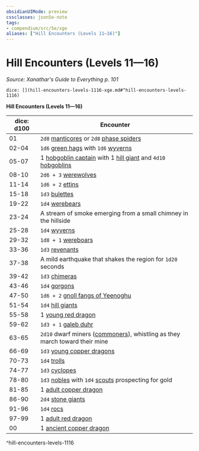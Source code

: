 ```yaml
---
obsidianUIMode: preview
cssclasses: json5e-note
tags:
- compendium/src/5e/xge
aliases: ["Hill Encounters (Levels 11—16)"]
---
```

# Hill Encounters (Levels 11—16)
*Source: Xanathar's Guide to Everything p. 101* 

`dice: [](hill-encounters-levels-1116-xge.md#^hill-encounters-levels-1116)`

**Hill Encounters (Levels 11—16)**

| dice: d100 | Encounter |
|------------|-----------|
| 01 | `2d8` [manticores](b_manticore.md) or `2d8` [phase spiders](b_phase-spider.md) |
| 02-04 | `1d6` [green hags](2.%20GM%20Tools/5eTools%20Compendium%20&%20Rules/_compendium/bestiary/fey/b_green-hag.md) with `1d6` [wyverns](b_wyvern.md) |
| 05-07 | 1 [hobgoblin captain](b_hobgoblin-captain.md) with 1 [hill giant](b_hill-giant.md) and `4d10` [hobgoblins](b_hobgoblin.md) |
| 08-10 | `2d6 + 3` [werewolves](b_werewolf.md) |
| 11-14 | `1d6 + 2` [ettins](b_ettin.md) |
| 15-18 | `1d3` [bulettes](b_bulette.md) |
| 19-22 | `1d4` [werebears](b_werebear.md) |
| 23-24 | A stream of smoke emerging from a small chimney in the hillside |
| 25-28 | `1d4` [wyverns](b_wyvern.md) |
| 29-32 | `1d8 + 1` [wereboars](b_wereboar.md) |
| 33-36 | `1d3` [revenants](compendium/bestiary/undead/revenant.md) |
| 37-38 | A mild earthquake that shakes the region for `1d20` seconds |
| 39-42 | `1d3` [chimeras](b_chimera.md) |
| 43-46 | `1d4` [gorgons](b_gorgon.md) |
| 47-50 | `1d6 + 2` [gnoll fangs of Yeenoghu](b_gnoll-fang-of-yeenoghu.md) |
| 51-54 | `1d4` [hill giants](b_hill-giant.md) |
| 55-58 | 1 [young red dragon](b_young-red-dragon.md) |
| 59-62 | `1d3 + 1` [galeb duhr](b_galeb-duhr.md) |
| 63-65 | `2d10` dwarf miners ([commoners](b_commoner.md)), whistling as they march toward their mine |
| 66-69 | `1d3` [young copper dragons](b_young-copper-dragon.md) |
| 70-73 | `1d4` [trolls](b_troll.md) |
| 74-77 | `1d3` [cyclopes](b_cyclops.md) |
| 78-80 | `1d3` [nobles](2.%20GM%20Tools/5eTools%20Compendium%20&%20Rules/_compendium/bestiary/humanoid/b_noble.md) with `1d4` [scouts](b_scout.md) prospecting for gold |
| 81-85 | 1 [adult copper dragon](b_adult-copper-dragon.md) |
| 86-90 | `2d4` [stone giants](b_stone-giant.md) |
| 91-96 | `1d4` [rocs](b_roc.md) |
| 97-99 | 1 [adult red dragon](b_adult-red-dragon.md) |
| 00 | 1 [ancient copper dragon](b_ancient-copper-dragon.md) |
^hill-encounters-levels-1116